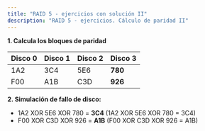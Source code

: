 ```yaml
---
title: "RAID 5 - ejercicios con solución II"
description: "RAID 5 - ejercicios. Cálculo de paridad II"
---
```


**1. Calcula los bloques de paridad**

| Disco 0 | Disco 1 | Disco 2 | Disco 3 |
|---|---|---|---|
| 1A2 | 3C4 | 5E6 | **780** | 
| F00 | A1B | C3D | **926** | 


**2. Simulación de fallo de disco:**

- 1A2 XOR 5E6 XOR 780 = **3C4** (1A2 XOR 5E6 XOR 780 = 3C4)
- F00 XOR C3D XOR 926 = **A1B** (F00 XOR C3D XOR 926 = A1B)

